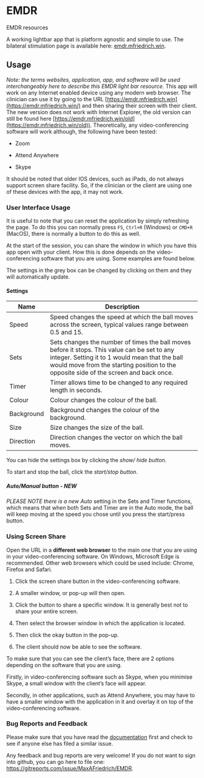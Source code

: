 EMDR
====

EMDR resources

A working lightbar app that is platform agnostic and simple to use. The
bilateral stimulation page is available here:
[emdr.mfriedrich.win](https://emdr.mfriedrich.win).

## Usage

*Note: the terms* *websites, application, app, and software* *will be used interchangeably here to describe this EMDR light bar resource.* This app will work on any Internet enabled device using any modern web browser. The clinician can use it by going to the URL [https://emdr.mfriedrich.win](https://emdr.mfriedrich.win/) and then sharing their screen with their client. The new version does not work with Internet Explorer, the old version can still be found here [https://emdr.mfriedrich.win/old](https://emdr.mfriedrich.win/old)). Theoretically, any video-conferencing software will work although, the following have been tested:

-   Zoom

-   Attend Anywhere

-   Skype

It should be noted that older IOS devices, such as iPads, do not always support screen share facility. So, if the clinician or the client are using one of these devices with the app, it may not work.

### User Interface Usage

It is useful to note that you can reset the application by simply refreshing the page. To do this you can normally press `F5`, `Ctrl+R` (Windows) or `CMD+R` (MacOS), there is normally a button to do this as well.

At the start of the session, you can share the window in which you have this app open with your client. How this is done depends on the video-conferencing software that you are using. Some examples are found below. 

The settings in the grey box can be changed by clicking on them and they will automatically update.

#### Settings

| Name       | Description                                                  |
| ---------- | ------------------------------------------------------------ |
| Speed      | Speed changes the speed at which the ball moves across the screen, typical values range between 0.5 and 15. |
| Sets       | Sets changes the number of times the ball moves before it stops. This value can be set to any integer. Setting it to 1 would mean that the ball would move from the starting position to the opposite side of the screen and back once. |
| Timer      | Timer allows time to be changed to any required length in seconds. |
| Colour     | Colour changes the colour of the ball.                       |
| Background | Background changes the colour of the background.             |
| Size       | Size changes the size of the ball.                           |
| Direction  | Direction changes the vector on which the ball moves.        |

You can hide the settings box by clicking the *show/ hide button.*

To start and stop the ball, click the *start/stop button*.

##### Auto/Manual button  - NEW

*PLEASE NOTE there is a new Auto* setting in the Sets and Timer functions, which means that when both Sets and Timer are in the Auto mode, the ball will keep moving at the speed you chose until you press the start/press button.

### Using Screen Share

Open the URL in a **different web browser** to the main one that you are using in your video-conferencing software. On Windows, Microsoft Edge is recommended. Other web browsers which could be used include: Chrome, Firefox and Safari. 

1.  Click the screen share button in the video-conferencing software.

2.  A smaller window, or pop-up will then open.

3.  Click the button to share a specific window. It is generally best not to
    share your entire screen.

4.  Then select the browser window in which the application is located.

5.  Then click the okay button in the pop-up.

6.  The client should now be able to see the software.

To make sure that you can see the client’s face, there are 2 options depending on the software that you are using.

Firstly, in video-conferencing software such as Skype, when you minimise Skype, a small window with the client’s face will appear.

Secondly, in other applications, such as Attend Anywhere, you may have to have a smaller window with the application in it and overlay it on top of the video-conferencing software.

### Bug Reports and Feedback
Please make sure that you have read the [documentation](https://github.com/MaxAFriedrich/EMDR/wiki) first and check to see if anyone else has filed a similar issue.

Any feedback and bug reports are very welcome! 
If you do not want to sign into github, you can go here to file one: https://gitreports.com/issue/MaxAFriedrich/EMDR.
